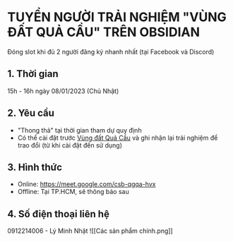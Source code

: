 # TUYỂN NGƯỜI TRẢI NGHIỆM "VÙNG ĐẤT QUẢ CẦU" TRÊN OBSIDIAN
Đóng slot khi đủ 2 người đăng ký nhanh nhất (tại Facebook và Discord)

## 1. Thời gian
15h - 16h ngày 08/01/2023 (Chủ Nhật)

## 2. Yêu cầu
- "Thong thả" tại thời gian tham dự quy định
- Có thể cài đặt trước [Vùng đất Quả Cầu](https://quacau.space/gr2x) và ghi nhận lại trải nghiệm để trao đổi (từ khi cài đặt đến sử dụng)

## 3. Hình thức
-   Online: https://meet.google.com/csb-qgqa-hvx
-   Offline: Tại TP.HCM, sẽ thông báo sau

## 4. Số điện thoại liên hệ
 0912214006 - Lý Minh Nhật
 ![[Các sản phẩm chính.png]]
